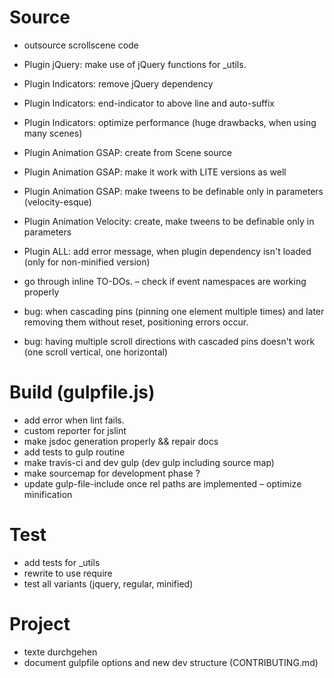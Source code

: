 # Source
 - outsource scrollscene code

 - Plugin jQuery: make use of jQuery functions for _utils.
 - Plugin Indicators: remove jQuery dependency
 - Plugin Indicators: end-indicator to above line and auto-suffix
 - Plugin Indicators: optimize performance (huge drawbacks, when using many scenes)
 - Plugin Animation GSAP: create from Scene source
 - Plugin Animation GSAP: make it work with LITE versions as well
 - Plugin Animation GSAP: make tweens to be definable only in parameters (velocity-esque)
 - Plugin Animation Velocity: create, make tweens to be definable only in parameters
 - Plugin ALL: add error message, when plugin dependency isn't loaded (only for non-minified version)
 - go through inline TO-DOs.
 – check if event namespaces are working properly

 - bug: when cascading pins (pinning one element multiple times) and later removing them without reset, positioning errors occur.
 - bug: having multiple scroll directions with cascaded pins doesn't work (one scroll vertical, one horizontal)

# Build (gulpfile.js)
 - add error when lint fails.
 - custom reporter for jslint
 - make jsdoc generation properly && repair docs
 - add tests to gulp routine
 - make travis-ci and dev gulp (dev gulp including source map)
 - make sourcemap for development phase ?
 - update gulp-file-include once rel paths are implemented
 – optimize minification

# Test
 - add tests for _utils
 - rewrite to use require
 - test all variants (jquery, regular, minified)

# Project
 - texte durchgehen
 - document gulpfile options and new dev structure (CONTRIBUTING.md)